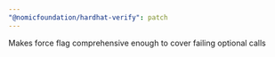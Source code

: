 ```yaml
---
"@nomicfoundation/hardhat-verify": patch
---
```


Makes force flag comprehensive enough to cover failing optional calls
